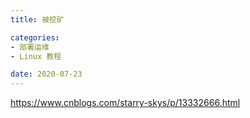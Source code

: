 ```yaml
---
title: 被挖矿

categories:
- 部署运维
- Linux 教程

date: 2020-07-23
---
```


https://www.cnblogs.com/starry-skys/p/13332666.html